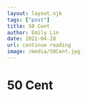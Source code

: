 ```yaml
---
layout: layout.njk 
tags: ["post"]
title: 50 Cent
author: Emily Lin
date: 2022-04-28
url: continue reading
image: /media/50Cent.jpg
---
```


# 50 Cent

